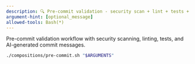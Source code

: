 ```yaml
---
description: 🔍 Pre-commit validation - security scan + lint + tests + AI commit message
argument-hint: [optional_message]
allowed-tools: Bash(*)
---
```


Pre-commit validation workflow with security scanning, linting, tests, and AI-generated commit messages.

```bash
./compositions/pre-commit.sh "$ARGUMENTS"
```
